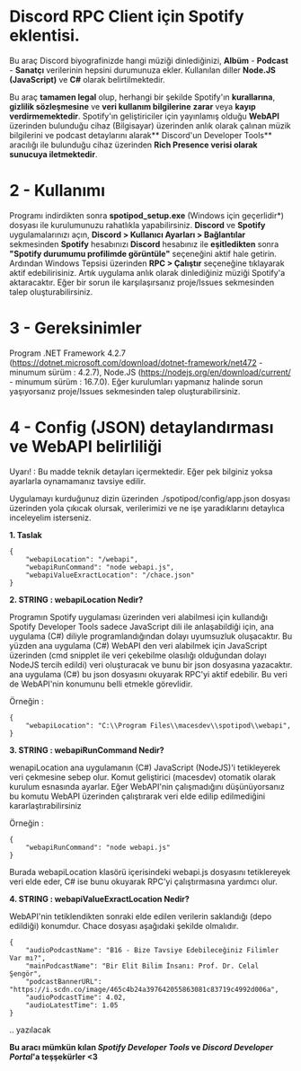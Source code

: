 # Discord RPC Client için Spotify eklentisi.

Bu araç Discord biyografinizde hangi müziği dinlediğinizi, **Albüm** - **Podcast** - **Sanatçı** verilerinin hepsini durumunuza ekler. Kullanılan diller **Node.JS (JavaScript)** ve **C#** olarak belirtilmektedir.


Bu araç **tamamen legal** olup, herhangi bir şekilde Spotify'ın **kurallarına**, **gizlilik sözleşmesine** ve **veri kullanım bilgilerine** **zarar** veya **kayıp verdirmemektedir**. Spotify'ın geliştiriciler için yayınlamış olduğu **WebAPI** üzerinden bulunduğu cihaz (Bilgisayar) üzerinden anlık olarak çalınan müzik bilgilerini ve podcast detaylarını alarak** Discord'un Developer Tools** aracılığı ile bulunduğu cihaz üzerinden **Rich Presence verisi olarak sunucuya iletmektedir**.

# 2 - Kullanımı

Programı indirdikten sonra **spotipod_setup.exe** (Windows için geçerlidir*) dosyası ile kurulumunuzu rahatlıkla yapabilirsiniz. **Discord** ve **Spotify** uygulamalarınızı açın, **Discord > Kullanıcı Ayarları > Bağlantılar** sekmesinden **Spotify** hesabınızı **Discord** hesabınız ile **eşitledikten** sonra **"Spotify durumumu profilimde görüntüle"** seçeneğini aktif hale getirin. Ardından Windows Tepsisi üzerinden **RPC > Çalıştır** seçeneğine tıklayarak aktif edebilirisiniz. Artık uygulama anlık olarak dinlediğiniz müziği Spotify'a aktaracaktır. Eğer bir sorun ile karşılaşırsanız proje/Issues sekmesinden talep oluşturabilirsiniz.

# 3 - Gereksinimler

Program .NET Framework 4.2.7 (https://dotnet.microsoft.com/download/dotnet-framework/net472 - minumum sürüm : 4.2.7), Node.JS (https://nodejs.org/en/download/current/ - minumum sürüm : 16.7.0). Eğer kurulumları yapmanız halinde sorun yaşıyorsanız proje/Issues sekmesinden talep oluşturabilirsiniz.

# 4 - Config (JSON) detaylandırması ve WebAPI belirliliği

Uyarı! : Bu madde teknik detayları içermektedir. Eğer pek bilginiz yoksa ayarlarla oynamamanız tavsiye edilir.

Uygulamayı kurduğunuz dizin üzerinden ./spotipod/config/app.json dosyası üzerinden yola çıkıcak olursak, verilerimizi ve ne işe yaradıklarını detaylıca inceleyelim isterseniz.

**1. Taslak**
 
```
{
    "webapiLocation": "/webapi",
    "webapiRunCommand": "node webapi.js",
    "webapiValueExractLocation": "/chace.json"
}
```

**2. STRING : webapiLocation Nedir?**

Programın Spotify uygulaması üzerinden veri alabilmesi için kullandığı Spotify Developer Tools sadece JavaScript dili ile anlaşabildiği için, ana uygulama (C#) diliyle programlandığından dolayı uyumsuzluk oluşacaktır. Bu yüzden ana uygulama (C#) WebAPI den veri alabilmek için JavaScript üzerinden (cmd snipplet ile veri çekebilme olasılığı olduğundan dolayı NodeJS tercih edildi) veri oluşturacak ve bunu bir json dosyasına yazacaktır. ana uygulama (C#) bu json dosyasını okuyarak RPC'yi aktif edebilir. Bu veri de WebAPI'nin konumunu belli etmekle görevlidir.

Örneğin : 
```
{
    "webapiLocation": "C:\\Program Files\\macesdev\\spotipod\\webapi",
}
```

**3. STRING : webapiRunCommand Nedir?**

wenapiLocation ana uygulamanın (C#) JavaScript (NodeJS)'i tetikleyerek veri çekmesine sebep olur. Komut geliştirici (macesdev) otomatik olarak kurulum esnasında ayarlar. Eğer WebAPI'nin çalışmadığını düşünüyorsanız bu komutu WebAPI üzerinden çalıştırarak veri elde edilip edilmediğini kararlaştırabilirsiniz

Örneğin : 
```
{
    "webapiRunCommand": "node webapi.js"
}
```

Burada webapiLocation klasörü içerisindeki webapi.js dosyasını tetiklereyek veri elde eder, C# ise bunu okuyarak RPC'yi çalıştırmasına yardımcı olur.

**4. STRING : webapiValueExractLocation Nedir?**

WebAPI'nin tetiklendikten sonraki elde edilen verilerin saklandığı (depo edildiği) konumdur. Chace dosyası aşağıdaki şekilde olmalıdır.

```
{
    "audioPodcastName": "B16 - Bize Tavsiye Edebileceğiniz Filimler Var mı?",
    "mainPodcastName": "Bir Elit Bilim İnsanı: Prof. Dr. Celal Şengör",
    "podcastBannerURL": "https://i.scdn.co/image/465c4b24a397642055863081c83719c4992d006a",
    "audioPodcastTime": 4.02,
    "audioLatestTime": 1.05
}
```

.. yazılacak

**Bu aracı mümkün kılan _Spotify Developer Tools_ ve _Discord Developer Portal_'a teşşekürler <3**
